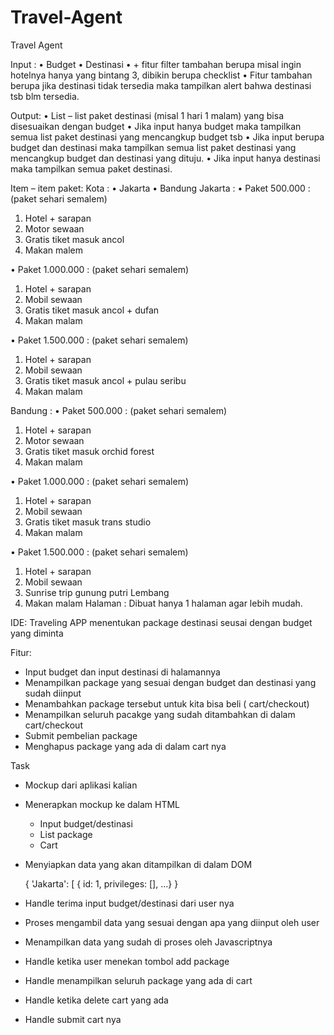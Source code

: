 # Travel-Agent

Travel Agent 

Input : 
•	Budget
•	Destinasi
•	+ fitur filter tambahan berupa misal ingin hotelnya hanya yang bintang 3, dibikin berupa checklist
•	Fitur tambahan berupa jika destinasi tidak tersedia maka tampilkan alert bahwa destinasi tsb blm tersedia.

Output: 
•	List – list paket destinasi (misal 1 hari 1 malam) yang bisa disesuaikan dengan budget
•	Jika input hanya budget maka tampilkan semua list paket destinasi yang mencangkup budget tsb
•	Jika input berupa budget dan destinasi maka tampilkan semua list paket destinasi yang mencangkup budget dan destinasi yang dituju.
•	Jika input hanya destinasi maka tampilkan semua paket destinasi.

Item – item paket:
Kota :
•	Jakarta 
•	Bandung
Jakarta :
•	Paket 500.000 : (paket sehari semalem) 
1.	Hotel + sarapan
2.	Motor sewaan
3.	Gratis tiket masuk ancol
4.	Makan malem

•	Paket 1.000.000 : (paket sehari semalem)
1.	Hotel + sarapan
2.	Mobil sewaan
3.	Gratis tiket masuk ancol + dufan
4.	Makan malam

•	Paket 1.500.000 : (paket sehari semalem)
1.	Hotel + sarapan
2.	Mobil sewaan
3.	Gratis tiket masuk ancol + pulau seribu
4.	Makan malam

Bandung :
•	Paket 500.000 : (paket sehari semalem)
1.	Hotel + sarapan
2.	Motor sewaan
3.	Gratis tiket masuk orchid forest
4.	Makan malam

•	Paket 1.000.000 : (paket sehari semalem)
1.	Hotel + sarapan
2.	Mobil sewaan
3.	Gratis tiket masuk trans studio
4.	Makan malam

•	Paket 1.500.000 : (paket sehari semalem)
1.	Hotel + sarapan
2.	Mobil sewaan
3.	Sunrise trip gunung putri Lembang
4.	Makan malam
Halaman :
Dibuat hanya 1 halaman agar lebih mudah.


IDE: Traveling APP menentukan package destinasi seusai dengan budget yang diminta


Fitur:
- Input budget dan input destinasi di halamannya
- Menampilkan package yang sesuai dengan budget dan destinasi yang sudah diinput
- Menambahkan package tersebut untuk kita bisa beli ( cart/checkout)
- Menampilkan seluruh pacakge yang sudah ditambahkan di dalam cart/checkout
- Submit pembelian package
- Menghapus package yang ada di dalam cart nya



Task

- Mockup dari aplikasi kalian

- Menerapkan mockup ke dalam HTML
  - Input budget/destinasi
  -  List package
  - Cart

- Menyiapkan data yang akan ditampilkan di dalam DOM
  
   {
      'Jakarta': [ 
        { id: 1, privileges: [], ...}
   }
 

- Handle terima input budget/destinasi dari user nya 
- Proses mengambil data yang sesuai dengan apa yang diinput oleh user
- Menampilkan data yang sudah di proses oleh Javascriptnya
- Handle ketika user menekan tombol add package
- Handle menampilkan seluruh package yang ada di cart
- Handle ketika delete cart yang ada
- Handle submit cart nya